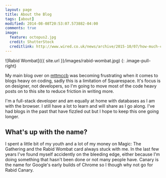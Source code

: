 ```yaml
---
layout: page
title: About the Blog
tags: [about]
modified: 2014-08-08T20:53:07.573882-04:00
comments: true
image:
  feature: octopus2.jpg
  credit: ShutterStock
  creditlink: http://www.wired.co.uk/news/archive/2015-10/07/how-much-consciousness-octopus-iphone
---
```


![Rabid Wombat]({{ site.url }}/images/rabid-wombat.jpg)
{: .image-pull-right}

My main blog over on [mttmccb](http://mttmccb.net) was becoming frustrating when it comes to blogs heavy on coding, sadly this is a limitation of Squarespace. It's focus is on designer, not developers, so I'm going to move most of the code heavy posts on to this site to reduce friction in writing more.

I'm a full-stack developer and am equally at home with databases as I am with the browser. I still have a lot to learn and will share as I go along. I've had blogs in the past that have fizzled out but I hope to keep this one going longer.

## What's up with the name?

I spent a little bit of my youth and a lot of my money on Magic: The Gathering and the Rabid Wombat card always stuck with me. In the last few years I've found myself accidently on the bleeding edge, either because I'm doing something that hasn't been done or not many people have. Canary is the name for Google's early builds of Chrome so I though why not go for Rabid Canary.